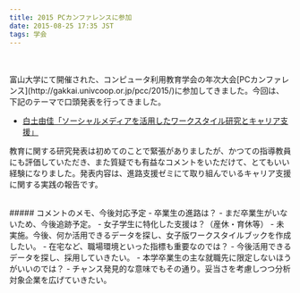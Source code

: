 ```yaml
---
title: 2015 PCカンファレンスに参加
date: 2015-08-25 17:35 JST
tags: 学会
---
```


<br />
<br />
富山大学にて開催された、コンピュータ利用教育学会の年次大会[PCカンファレンス](http://gakkai.univcoop.or.jp/pcc/2015/)に参加してきました。今回は、下記のテーマで口頭発表を行ってきました。

- [白土由佳「ソーシャルメディアを活用したワークスタイル研究とキャリア支援」](http://gakkai.univcoop.or.jp/pcc/2015/papers/pdf/pcc081.pdf)

教育に関する研究発表は初めてのことで緊張がありましたが、かつての指導教員にも評価していただき、また質疑でも有益なコメントをいただけて、とてもいい経験になりました。発表内容は、進路支援ゼミにて取り組んでいるキャリア支援に関する実践の報告です。

<br>
##### コメントのメモ、今後対応予定
- 卒業生の進路は？
	- まだ卒業生がいないため、今後追跡予定。
- 女子学生に特化した支援は？（産休・育休等）
	- 未実施。今後、何か活用できるデータを探し、女子版ワークスタイルブックを作成したい。
- 在宅など、職場環境といった指標も重要なのでは？
	- 今後活用できるデータを探し、採用していきたい。
- 本学卒業生の主な就職先に限定しないほうがいいのでは？
	- チャンス発見的な意味でもその通り。妥当さを考慮しつつ分析対象企業を広げていきたい。


<br />
<br />
